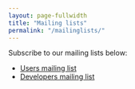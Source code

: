 ```yaml
---
layout: page-fullwidth
title: "Mailing lists"
permalink: "/mailinglists/"
---
```


Subscribe to our mailing lists below:

* [Users mailing list](http://groups.google.com/group/dkpro-wsd-users)
* [Developers mailing list](http://groups.google.com/group/dkpro-wsd-developers)
